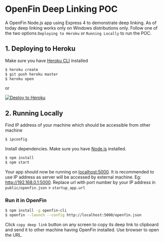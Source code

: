 # OpenFin Deep Linking POC

A OpenFin Node.js app using Express 4 to demonstrate deep linking. As of today deep linking works only on Windows distributions only.
Follow one of the two options `Deploying to Heroku` or `Running Locally` to run the POC.

## 1. Deploying to Heroku

Make sure you have [Heroku CLI](https://cli.heroku.com/) installed

```sh
$ heroku create
$ git push heroku master
$ heroku open
```
or

[![Deploy to Heroku](https://www.herokucdn.com/deploy/button.png)](https://heroku.com/deploy)

## 2. Running Locally

Find IP address of your machine which should be accessible from other machine
```sh
$ ipconfig
```

Install dependencies. Make sure you have [Node.js](http://nodejs.org/) installed.
```sh
$ npm install
$ npm start
```

Your app should now be running on [localhost:5000](http://localhost:5000/). It is recommended to use IP address as server will be accessed by external machine. Eg: http://192.168.0.1:5000.
Replace url with port number by your IP address in `public/openfin.json` > `startup_app.url`

### Run it in OpenFin

```sh
$ npm install -g openfin-cli
$ openfin --launch --config http://localhost:5000/openfin.json
```

Click `copy deep link` button on any screen to copy its deep link to clipboard and send it to other machine having OpenFin installed. Use browser to open the URL. 